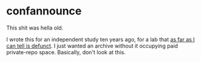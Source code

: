 # confannounce
This shit was hella old.


I wrote this for an independent study ten years ago, for a lab that [as far as I can tell is defunct](http://swat.cse.lehigh.edu/). I just wanted an archive without it occupying paid private-repo space. Basically, don't look at this.
